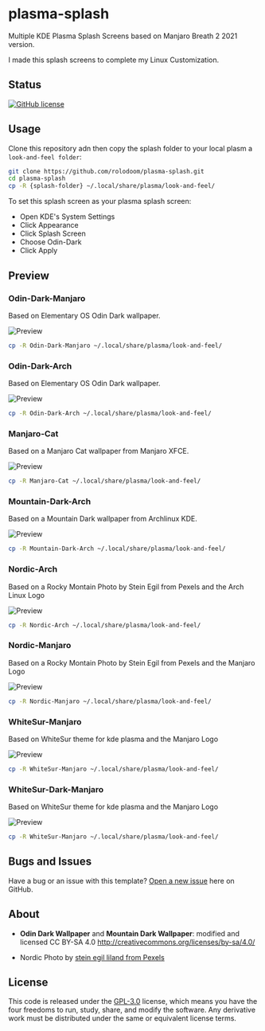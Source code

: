 # plasma-splash

Multiple KDE Plasma Splash Screens based on Manjaro Breath 2 2021 version.

I made this splash screens to complete my Linux Customization.

## Status

[![GitHub license](https://img.shields.io/badge/license-GPL--3.0-blue)](https://raw.githubusercontent.com/rolodoom/plasma-splash/master/LICENSE)

## Usage

Clone this repository adn then copy the splash folder to your local plasm a `look-and-feel folder`:

```bash
git clone https://github.com/rolodoom/plasma-splash.git
cd plasma-splash
cp -R {splash-folder} ~/.local/share/plasma/look-and-feel/
```

To set this splash screen as your plasma splash screen:

- Open KDE's System Settings
- Click Appearance
- Click Splash Screen
- Choose Odin-Dark
- Click Apply

## Preview

### Odin-Dark-Manjaro

Based on Elementary OS Odin Dark wallpaper.

![Preview](/Odin-Dark-Manjaro/contents/previews/splash.png "Preview")

```bash
cp -R Odin-Dark-Manjaro ~/.local/share/plasma/look-and-feel/
```

### Odin-Dark-Arch

Based on Elementary OS Odin Dark wallpaper.

![Preview](/Odin-Dark-Arch/contents/previews/splash.png "Preview")

```bash
cp -R Odin-Dark-Arch ~/.local/share/plasma/look-and-feel/
```

### Manjaro-Cat

Based on a Manjaro Cat wallpaper from Manjaro XFCE.

![Preview](/Manjaro-Cat/contents/previews/splash.png "Preview")

```bash
cp -R Manjaro-Cat ~/.local/share/plasma/look-and-feel/
```

### Mountain-Dark-Arch

Based on a Mountain Dark wallpaper from Archlinux KDE.

![Preview](/Mountain-Dark-Arch/contents/previews/splash.png "Preview")

```bash
cp -R Mountain-Dark-Arch ~/.local/share/plasma/look-and-feel/
```

### Nordic-Arch

Based on a Rocky Montain Photo by Stein Egil from Pexels and the Arch Linux Logo

![Preview](/Nordic-Arch/contents/previews/splash.png "Preview")

```bash
cp -R Nordic-Arch ~/.local/share/plasma/look-and-feel/
```

### Nordic-Manjaro

Based on a Rocky Montain Photo by Stein Egil from Pexels and the Manjaro Logo

![Preview](/Nordic-Manjaro/contents/previews/splash.png "Preview")

```bash
cp -R Nordic-Manjaro ~/.local/share/plasma/look-and-feel/
```

### WhiteSur-Manjaro

Based on WhiteSur theme for kde plasma and the Manjaro Logo

![Preview](/WhiteSur-Manjaro/contents/previews/splash.png "Preview")

```bash
cp -R WhiteSur-Manjaro ~/.local/share/plasma/look-and-feel/
```

### WhiteSur-Dark-Manjaro

Based on WhiteSur theme for kde plasma and the Manjaro Logo

![Preview](/WhiteSur-Dark-Manjaro/contents/previews/splash.png "Preview")

```bash
cp -R WhiteSur-Manjaro ~/.local/share/plasma/look-and-feel/
```

## Bugs and Issues

Have a bug or an issue with this template? [Open a new issue](https://github.com/rolodoom/plasma-splash/issues) here on GitHub.

## About

- **Odin Dark Wallpaper** and **Mountain Dark Wallpaper**: modified and licensed CC BY-SA 4.0 <http://creativecommons.org/licenses/by-sa/4.0/>

- Nordic Photo by [stein egil liland from Pexels](https://www.pexels.com/photo/rocky-mountain-near-body-of-water-under-cloudy-sky-3610763/)

## License

This code is released under the [GPL-3.0](https://github.com/rolodoom/plasma-splash/blob/master/LICENSE) license, which means you have the four freedoms to run, study, share, and modify the software. Any derivative work must be distributed under the same or equivalent license terms.
